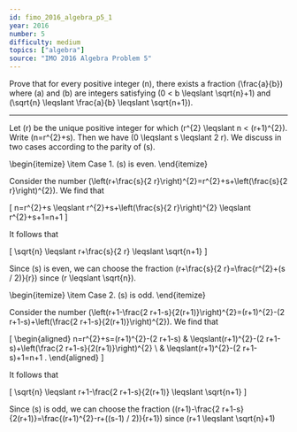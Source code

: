 ```yaml
---
id: fimo_2016_algebra_p5_1
year: 2016
number: 5
difficulty: medium
topics: ["algebra"]
source: "IMO 2016 Algebra Problem 5"
---
```


Prove that for every positive integer \(n\), there exists a fraction \(\frac{a}{b}\) where \(a\) and \(b\) are integers satisfying \(0 < b \leqslant \sqrt{n}+1\) and \(\sqrt{n} \leqslant \frac{a}{b} \leqslant \sqrt{n+1}\).

---
Let \(r\) be the unique positive integer for which \(r^{2} \leqslant n < (r+1)^{2}\). Write \(n=r^{2}+s\). Then we have \(0 \leqslant s \leqslant 2 r\). We discuss in two cases according to the parity of \(s\).

\begin{itemize}
  \item Case 1. \(s\) is even.
\end{itemize}

Consider the number \(\left(r+\frac{s}{2 r}\right)^{2}=r^{2}+s+\left(\frac{s}{2 r}\right)^{2}\). We find that

\[
n=r^{2}+s \leqslant r^{2}+s+\left(\frac{s}{2 r}\right)^{2} \leqslant r^{2}+s+1=n+1
\]

It follows that

\[
\sqrt{n} \leqslant r+\frac{s}{2 r} \leqslant \sqrt{n+1}
\]

Since \(s\) is even, we can choose the fraction \(r+\frac{s}{2 r}=\frac{r^{2}+(s / 2)}{r}\) since \(r \leqslant \sqrt{n}\).

\begin{itemize}
  \item Case 2. \(s\) is odd.
\end{itemize}

Consider the number \(\left(r+1-\frac{2 r+1-s}{2(r+1)}\right)^{2}=(r+1)^{2}-(2 r+1-s)+\left(\frac{2 r+1-s}{2(r+1)}\right)^{2}\). We find that

\[
\begin{aligned}
n=r^{2}+s=(r+1)^{2}-(2 r+1-s) & \leqslant(r+1)^{2}-(2 r+1-s)+\left(\frac{2 r+1-s}{2(r+1)}\right)^{2} \\
& \leqslant(r+1)^{2}-(2 r+1-s)+1=n+1 .
\end{aligned}
\]

It follows that

\[
\sqrt{n} \leqslant r+1-\frac{2 r+1-s}{2(r+1)} \leqslant \sqrt{n+1}
\]

Since \(s\) is odd, we can choose the fraction \((r+1)-\frac{2 r+1-s}{2(r+1)}=\frac{(r+1)^{2}-r+((s-1) / 2)}{r+1}\) since \(r+1 \leqslant \sqrt{n}+1\)
